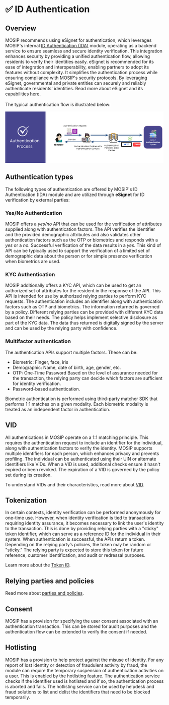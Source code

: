 # ✅ ID Authentication

## Overview

MOSIP recommends using eSignet for authentication, which leverages MOSIP's internal [ID Authentication (IDA)](https://docs.mosip.io/1.2.0/modules/id-authentication-services) module, operating as a backend service to ensure seamless and secure identity verification. This integration enhances security by providing a unified authentication flow, allowing residents to verify their identities easily. eSignet is recommended for its ease of integration and interoperability, enabling partners to adopt its features without complexity. It simplifies the authentication process while ensuring compliance with MOSIP's security protocols. By leveraging eSignet, governmental and private entities can securely and reliably authenticate residents' identities. Read more about eSignet and its capabilities [here](https://docs.esignet.io/).\
\
The typical authentication flow is illustrated below:

![Authentication Process](.gitbook/assets/ida-process.png)

## Authentication types

The following types of authentication are offered by MOSIP's ID Authentication (IDA) module and are utilized through **eSignet** for ID verification by external parties:

### Yes/No Authentication

MOSIP offers a _yes/no_ API that can be used for the verification of attributes supplied along with authentication factors. The API verifies the identifier and the provided demographic attributes and also validates other authentication factors such as the OTP or biometrics and responds with a _yes_ or a _no_. Successful verification of the data results in a _yes_. This kind of API can be typically used to support the verification of a limited set of demographic data about the person or for simple presence verification when biometrics are used.

### KYC Authentication

MOSIP additionally offers a KYC API, which can be used to get an authorized set of attributes for the resident in the response of the API. This API is intended for use by authorized relying parties to perform KYC requests. The authentication includes an identifier along with authentication factors such as OTP and biometrics. The information returned is governed by a policy. Different relying parties can be provided with different KYC data based on their needs. The policy helps implement selective disclosure as part of the KYC data. The data thus returned is digitally signed by the server and can be used by the relying party with confidence.

### Multifactor authentication

The authentication APIs support multiple factors. These can be:

* Biometric: Finger, face, iris
* Demographic: Name, date of birth, age, gender, etc.
* OTP: One-Time Password Based on the level of assurance needed for the transaction, the relying party can decide which factors are sufficient for identity verification.
* Password-based authentication.

Biometric authentication is performed using third-party matcher SDK that performs 1:1 matches on a given modality. Each biometric modality is treated as an independent factor in authentication.

## VID

All authentications in MOSIP operate on a 1:1 matching principle. This requires the authentication request to include an identifier for the individual, along with authentication factors to verify the identity. MOSIP supports multiple identifiers for each person, which enhances privacy and prevents profiling. The individual can be authenticated using their UIN or alternate identifiers like VIDs. When a VID is used, additional checks ensure it hasn't expired or been revoked. The expiration of a VID is governed by the policy set during its creation.

To understand VIDs and their characteristics, read more about [VID](id-lifecycle-management/identifiers.md#vid).

## Tokenization

In certain contexts, identity verification can be performed anonymously for one-time use. However, when identity verification is tied to transactions requiring identity assurance, it becomes necessary to link the user's identity to the transaction. This is done by providing relying parties with a "sticky" token identifier, which can serve as a reference ID for the individual in their system. When authentication is successful, the APIs return a token. Depending on the relying party’s policies, the token may be random or "sticky." The relying party is expected to store this token for future reference, customer identification, and audit or redressal purposes.

Learn more about the [Token ID](id-lifecycle-management/identifiers.md#token).

## Relying parties and policies

Read more about [parties and policies](modules/partner-management-services/pms-existing/partner-policies.md).

## Consent

MOSIP has a provision for specifying the user consent associated with an authentication transaction. This can be stored for audit purposes and the authentication flow can be extended to verify the consent if needed.

## Hotlisting

MOSIP has a provision to help protect against the misuse of identity. For any report of lost identity or detection of fraudulent activity by fraud, the module can require the temporary suspension of authentication activities on a user. This is enabled by the hotlisting feature. The authentication service checks if the identifier used is hotlisted and if so, the authentication process is aborted and fails. The hotlisting service can be used by helpdesk and fraud solutions to list and delist the identifiers that need to be blocked temporarily.
